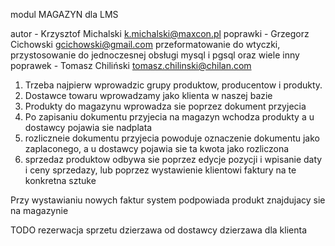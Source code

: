 modul MAGAZYN dla LMS

autor - Krzysztof Michalski <k.michalski@maxcon.pl>
poprawki - Grzegorz Cichowski <gcichowski@gmail.com>
przeformatowanie do wtyczki, przystosowanie do jednoczesnej obsługi mysql i pgsql oraz
wiele inny poprawek - Tomasz Chiliński <tomasz.chilinski@chilan.com>


1. Trzeba najpierw wprowadzic grupy produktow, producentow i produkty.
2. Dostawce towaru wprowadzamy jako klienta w naszej bazie
3. Produkty do magazynu wprowadza sie poprzez dokument przyjecia
4. Po zapisaniu dokumentu przyjecia na magazyn wchodza produkty a u dostawcy pojawia sie nadplata
5. rozliczneie dokumentu przyjecia powoduje oznaczenie dokumentu jako zaplaconego, a u dostawcy pojawia sie ta kwota jako rozliczona
6. sprzedaz produktow odbywa sie poprzez edycje pozycji i wpisanie daty i ceny sprzedazy, lub poprzez wystawienie klientowi faktury na te konkretna sztuke

Przy wystawianiu nowych faktur system podpowiada produkt znajdujacy sie na magazynie


TODO
rezerwacja sprzetu
dzierzawa od dostawcy
dzierzawa dla klienta

